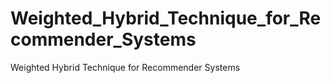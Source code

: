 # Weighted_Hybrid_Technique_for_Recommender_Systems
Weighted Hybrid Technique for Recommender Systems
